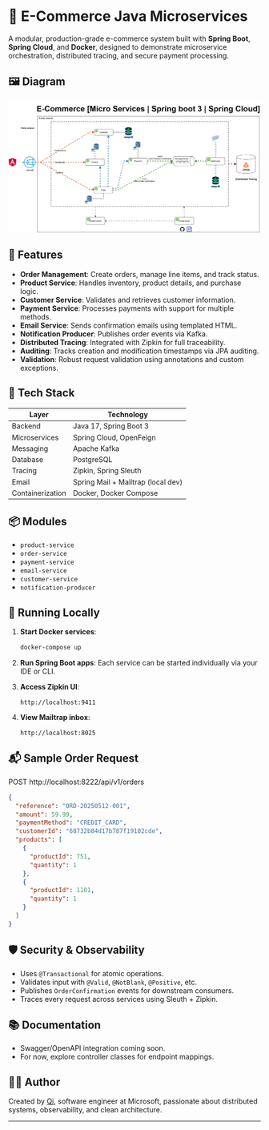 # 🛒 E-Commerce Java Microservices

A modular, production-grade e-commerce system built with **Spring Boot**, **Spring Cloud**, and **Docker**, designed to demonstrate microservice orchestration, distributed tracing, and secure payment processing.

## 🖼️ Diagram

![Workflow Diagram](diagrams/micro-services.png)

## 🚀 Features

- **Order Management**: Create orders, manage line items, and track status.
- **Product Service**: Handles inventory, product details, and purchase logic.
- **Customer Service**: Validates and retrieves customer information.
- **Payment Service**: Processes payments with support for multiple methods.
- **Email Service**: Sends confirmation emails using templated HTML.
- **Notification Producer**: Publishes order events via Kafka.
- **Distributed Tracing**: Integrated with Zipkin for full traceability.
- **Auditing**: Tracks creation and modification timestamps via JPA auditing.
- **Validation**: Robust request validation using annotations and custom exceptions.

## 🧱 Tech Stack

| Layer            | Technology                          |
|------------------|--------------------------------------|
| Backend          | Java 17, Spring Boot 3               |
| Microservices    | Spring Cloud, OpenFeign              |
| Messaging        | Apache Kafka                         |
| Database         | PostgreSQL                           |
| Tracing          | Zipkin, Spring Sleuth                |
| Email            | Spring Mail + Mailtrap (local dev)  |
| Containerization | Docker, Docker Compose               |

## 📦 Modules

- `product-service`
- `order-service`
- `payment-service`
- `email-service`
- `customer-service`
- `notification-producer`

## 🧪 Running Locally

1. **Start Docker services**:
   ```bash
   docker-compose up
   ```

2. **Run Spring Boot apps**:
   Each service can be started individually via your IDE or CLI.

3. **Access Zipkin UI**:
   ```
   http://localhost:9411
   ```

4. **View Mailtrap inbox**:
   ```
   http://localhost:8025
   ```

## 📬 Sample Order Request

POST http://localhost:8222/api/v1/orders
```json
{
  "reference": "ORD-20250512-001",
  "amount": 59.99,
  "paymentMethod": "CREDIT_CARD",
  "customerId": "68732b84d17b787f19102cde",
  "products": [
    {
      "productId": 751,
      "quantity": 1
    },
    {
      "productId": 1101,
      "quantity": 1
    }
  ]
}
```

## 🛡️ Security & Observability

- Uses `@Transactional` for atomic operations.
- Validates input with `@Valid`, `@NotBlank`, `@Positive`, etc.
- Publishes `OrderConfirmation` events for downstream consumers.
- Traces every request across services using Sleuth + Zipkin.

## 📚 Documentation

- Swagger/OpenAPI integration coming soon.
- For now, explore controller classes for endpoint mappings.

## 👨‍💻 Author

Created by [Qi](https://github.com/Aixinjueluoqi), software engineer at Microsoft, passionate about distributed systems, observability, and clean architecture.

---

```